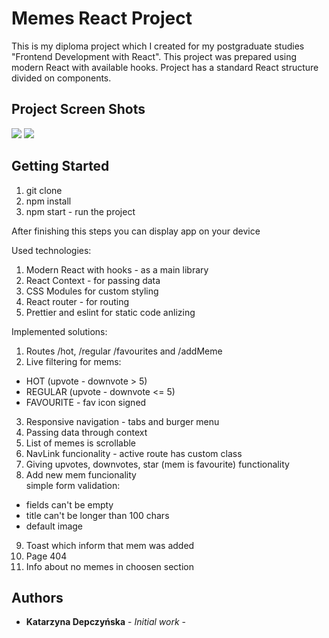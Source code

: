 # Memes React Project

This is my diploma project which I created for my postgraduate studies "Frontend Development with React". This project was prepared using modern React with available hooks. Project has a standard React structure divided on components.

## Project Screen Shots
![](https://scontent-waw1-1.xx.fbcdn.net/v/t1.15752-9/202844334_518624259288745_995000662882861855_n.png?_nc_cat=109&ccb=1-3&_nc_sid=ae9488&_nc_ohc=LeqCGmiR2AsAX8ILQYw&_nc_ht=scontent-waw1-1.xx&oh=e43e960b268d217b6e582195719860ac&oe=60D46773)
![](https://scontent-waw1-1.xx.fbcdn.net/v/t1.15752-9/202773738_1478886992457568_3246982369097135854_n.png?_nc_cat=110&ccb=1-3&_nc_sid=ae9488&_nc_ohc=e_uD2cU8RsUAX8Wsi4B&_nc_ht=scontent-waw1-1.xx&oh=3cecac96dd2200eb51bbd7fcc1e56e7b&oe=60D3F7D9)

## Getting Started
1. git clone 
2. npm install
3. npm start - run the project

After finishing this steps you can display app on your device

Used technologies:
 1. Modern React with hooks - as a main library
 2. React Context - for passing data
 3. CSS Modules for custom styling
 4. React router - for routing
 5. Prettier and eslint for static code anlizing

Implemented solutions:

 1. Routes /hot, /regular /favourites and /addMeme
 2. Live filtering for mems:
 - HOT (upvote - downvote > 5)
 - REGULAR (upvote - downvote <= 5)
 - FAVOURITE - fav icon signed
 3. Responsive navigation - tabs and burger menu
 4. Passing data through context
 5. List of memes is scrollable
 6. NavLink funcionality - active route has custom class
 7. Giving upvotes, downvotes, star (mem is favourite) functionality
 8. Add new mem funcionality\
    simple form validation: 
  - fields can't be empty
  - title can't be longer than 100 chars
  - default image
  9. Toast which inform that mem was added
  10. Page 404
  11. Info about no memes in choosen section

## Authors

* **Katarzyna Depczyńska** - *Initial work* -

